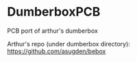 # DumberboxPCB
 PCB port of arthur's dumberbox
 
 Arthur's repo (under dumberbox directory): https://github.com/asugden/bebox
 
